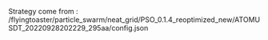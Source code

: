 Strategy come from : /flyingtoaster/particle_swarm/neat_grid/PSO_0.1.4_reoptimized_new/ATOMUSDT_20220928202229_295aa/config.json